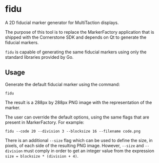 fidu
====

A 2D fiducial marker generator for MultiTaction displays.

The purpose of this tool is to replace the MarkerFactory application that is shipped
with the Cornerstone SDK and depends on Qt to generate the fiducial markers.

`fidu` is capable of generating the same fiducial markers using only the standard libraries
provided by Go.

## Usage

Generate the default fiducial marker using the command:
```
fidu
```
The result is a 288px by 288px PNG image with the representation of the marker.

The user can override the default options, using the same flags that are present in MarkerFactory. For example:
```
fidu --code 20 --division 3 --blocksize 16 --filename code.png
```

There is an additional `--size` flag which can be used to define the size, in pixels, of each side of
the resulting PNG image. However, `--size` and `--division` must comply in order to get an integer value from the
expression `size = blocksize * (division + 4)`.
